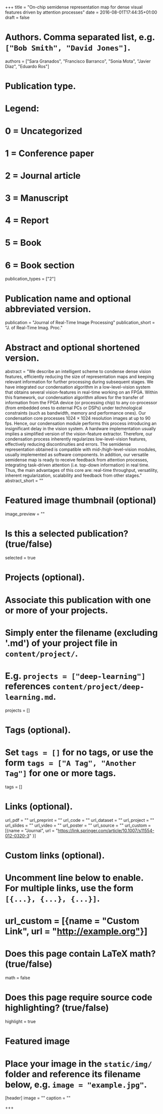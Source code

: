 +++
title = "On-chip semidense representation map for dense visual features driven by attention processes"
date = 2016-08-01T17:44:35+01:00
draft = false

# Authors. Comma separated list, e.g. `["Bob Smith", "David Jones"]`.
authors = ["Sara Granados", "Francisco Barranco", "Sonia Mota", "Javier Díaz", "Eduardo Ros"]
    
# Publication type.
# Legend:
# 0 = Uncategorized
# 1 = Conference paper
# 2 = Journal article
# 3 = Manuscript
# 4 = Report
# 5 = Book
# 6 = Book section
publication_types = ["2"]

# Publication name and optional abbreviated version.
publication = "Journal of Real-Time Image Processing"
publication_short = "J. of Real-Time Imag. Proc."

# Abstract and optional shortened version.
abstract = "We describe an intelligent scheme to condense dense vision features, efficiently reducing the size of representation maps and keeping relevant information for further processing during subsequent stages. We have integrated our condensation algorithm in a low-level-vision system that obtains several vision-features in real-time working on an FPGA. Within this framework, our condensation algorithm allows for the transfer of information from the FPGA device (or processing chip) to any co-processor (from embedded ones to external PCs or DSPs) under technological constraints (such as bandwidth, memory and performance ones). Our condensation core processes 1024 × 1024 resolution images at up to 90 fps. Hence, our condensation module performs this process introducing an insignificant delay in the vision system. A hardware implementation usually implies a simplified version of the vision-feature extractor. Therefore, our condensation process inherently regularizes low-level-vision features, effectively reducing discontinuities and errors. The semidense representation obtained is compatible with mid-/high-level-vision modules, usually implemented as software components. In addition, our versatile semidense map is ready to receive feedback from attention processes, integrating task-driven attention (i.e. top-down information) in real time. Thus, the main advantages of this core are: real-time throughput, versatility, inherent regularization, scalability and feedback from other stages."
abstract_short = ""

# Featured image thumbnail (optional)
image_preview = ""

# Is this a selected publication? (true/false)
selected = true

# Projects (optional).
#   Associate this publication with one or more of your projects.
#   Simply enter the filename (excluding '.md') of your project file in `content/project/`.
#   E.g. `projects = ["deep-learning"]` references `content/project/deep-learning.md`.
projects = []

# Tags (optional).
#   Set `tags = []` for no tags, or use the form `tags = ["A Tag", "Another Tag"]` for one or more tags.
tags = []

# Links (optional).
url_pdf = ""
url_preprint = ""
url_code = ""
url_dataset = ""
url_project = ""
url_slides = ""
url_video = ""
url_poster = ""
url_source = ""
url_custom = [{name = "Journal", url = "https://link.springer.com/article/10.1007/s11554-012-0320-3" }]

# Custom links (optional).
#   Uncomment line below to enable. For multiple links, use the form `[{...}, {...}, {...}]`.
# url_custom = [{name = "Custom Link", url = "http://example.org"}]

# Does this page contain LaTeX math? (true/false)
math = false

# Does this page require source code highlighting? (true/false)
highlight = true

# Featured image
# Place your image in the `static/img/` folder and reference its filename below, e.g. `image = "example.jpg"`.
[header]
image = ""
caption = ""

+++

